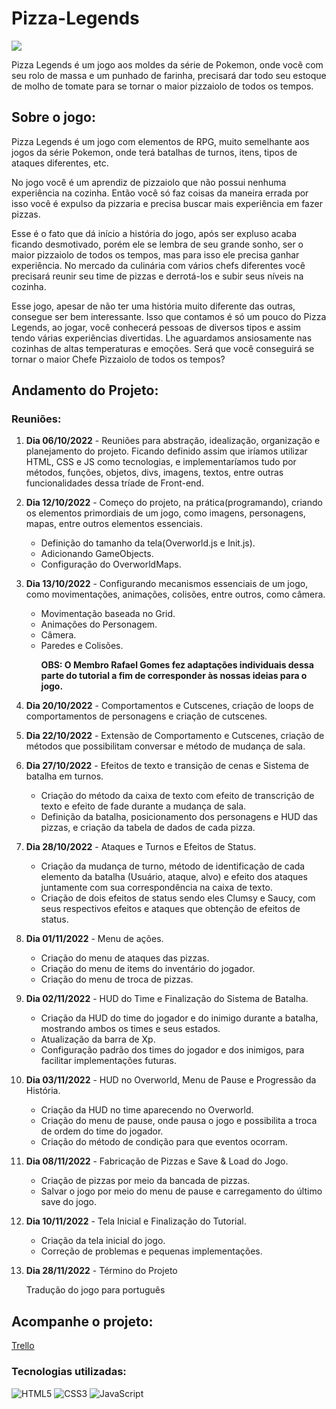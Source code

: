 <h1>Pizza-Legends</h1>

<img src="https://user-images.githubusercontent.com/112625422/194766013-62fc742c-096b-499d-901e-045cfa996b78.png">

<p>
  Pizza Legends é um jogo aos moldes da série de Pokemon, onde você com seu rolo de massa e um punhado de farinha, precisará dar todo seu estoque de molho de tomate para se tornar o maior pizzaiolo de todos os tempos.
</p>

<h2>Sobre o jogo:</h2>

Pizza Legends é um jogo com elementos de RPG, muito semelhante aos jogos da série Pokemon, onde terá batalhas de turnos, itens, tipos de ataques diferentes, etc. 

No jogo você é um aprendiz de pizzaiolo que não possui nenhuma experiência na cozinha. Então você só faz coisas da maneira errada por isso você é expulso da pizzaria e precisa buscar mais experiência em fazer pizzas.

Esse é o fato que dá início a história do jogo, após ser expluso acaba ficando desmotivado, porém ele se lembra de seu grande sonho, ser o maior pizzaiolo de todos os tempos, mas para isso ele precisa ganhar experiência. No mercado da culinária com vários chefs diferentes você precisará reunir seu time de pizzas e derrotá-los e subir seus níveis na cozinha.

Esse jogo, apesar de não ter uma história muito diferente das outras, consegue ser bem interessante. Isso que contamos é só um pouco do Pizza Legends, ao jogar, você conhecerá pessoas de diversos tipos e assim tendo várias experiências divertidas. Lhe aguardamos ansiosamente nas cozinhas de altas temperaturas e
emoções. Será que você conseguirá se tornar o maior Chefe Pizzaiolo de todos os tempos?

<h2>Andamento do Projeto:</h2>

<h3>Reuniões:</h3>

  <ol>
    <li>
      <p>
        <b>Dia 06/10/2022</b> - Reuniões para abstração, idealização, organização e planejamento do projeto. Ficando definido assim que iríamos utilizar HTML, CSS e JS como tecnologias, e implementaríamos tudo por métodos, funções, objetos, divs, imagens, textos, entre outras funcionalidades dessa tríade de Front-end.
      </p>
    </li>
    <li>
      <p>
        <b>Dia 12/10/2022</b> - Começo do projeto, na prática(programando), criando os elementos primordiais de um jogo, como imagens, personagens, mapas, entre outros elementos essenciais.
      </p>
      <ul>
        <li>Definição do tamanho da tela(Overworld.js e Init.js).</li>
        <li>Adicionando GameObjects.</li>
        <li>Configuração do OverworldMaps.</li>
      </ul>
    </li>
    <li>
      <p>
        <b>Dia 13/10/2022</b> - Configurando mecanismos essenciais de um jogo, como movimentações, animações, colisões, entre outros, como câmera.
      </p>
      <ul>
        <li>Movimentação baseada no Grid.</li>
        <li>Animações do Personagem.</li>
        <li>Câmera.</li>
        <li>Paredes e Colisões.
          <p><b>OBS: O Membro Rafael Gomes fez adaptações individuais dessa parte do tutorial a fim de corresponder às nossas ideias para o jogo.</b></p>
        </li>
      </ul> 
    </li>
    <li>
      <p>
        <b>Dia 20/10/2022</b> - Comportamentos e Cutscenes, criação de loops de comportamentos de personagens e criação de cutscenes.</p>
      </p>
    </li>
    <li>
      <p>
        <b>Dia 22/10/2022</b> - Extensão de Comportamento e Cutscenes, criação de métodos que possibilitam conversar e método de mudança de sala.
      </p>
    </li>
    <li>
      <p>
        <b>Dia 27/10/2022</b> - Efeitos de texto e transição de cenas e Sistema de batalha em turnos.
      </p>
      <ul>
        <li>Criação do método da caixa de texto com efeito de transcrição de texto e efeito de fade durante a mudança de sala.</li>
        <li>Definição da batalha, posicionamento dos personagens e HUD das pizzas, e criação da tabela de dados de cada pizza.</li>
      </ul>
    </li>
    <li>
      <p>
        <b>Dia 28/10/2022</b> - Ataques e Turnos e Efeitos de Status.
      </p>
      <ul>
        <li>Criação da mudança de turno, método de identificação de cada elemento da batalha (Usuário, ataque, alvo) e efeito dos ataques juntamente com sua correspondência na caixa de texto.</li>
        <li>Criação de dois efeitos de status sendo eles Clumsy e Saucy, com seus respectivos efeitos e ataques que obtenção de efeitos de status.</li>
      </ul>
    </li>
    <li>
      <p>
        <b>Dia 01/11/2022</b> - Menu de ações.
      </p>
      <ul>
        <li>Criação do menu de ataques das pizzas.</li>
        <li>Criação do menu de items do inventário do jogador.</li>
        <li>Criação do menu de troca de pizzas.</li>
      </ul>
    </li>
    <li>
      <p>
        <b>Dia 02/11/2022</b> - HUD do Time e Finalização do Sistema de Batalha.
      </p>
      <ul>
        <li>Criação da HUD do time do jogador e do inimigo durante a batalha, mostrando ambos os times e seus estados.</li>
        <li>Atualização da barra de Xp.</li>
        <li>Configuração padrão dos times do jogador e dos inimigos, para facilitar implementações futuras.</li>
      </ul>
    </li>
    <li>
      <p>
        <b>Dia 03/11/2022</b> - HUD no Overworld, Menu de Pause e Progressão da História.
      </p>
      <ul>
        <li>Criação da HUD no time aparecendo no Overworld.</li>
        <li>Criação do menu de pause, onde pausa o jogo e possibilita a troca de ordem do time do jogador.</li>
        <li>Criação do método de condição para que eventos ocorram.</li>
      </ul>
    </li>
    <li>
      <p>
        <b>Dia 08/11/2022</b> - Fabricação de Pizzas e Save & Load do Jogo.
      </p>
      <ul>
        <li>Criação de pizzas por meio da bancada de pizzas.</li>
        <li>Salvar o jogo por meio do menu de pause e carregamento do último save do jogo.</li>
      </ul>
    </li>
    <li>
      <p>
        <b>Dia 10/11/2022</b> - Tela Inicial e Finalização do Tutorial.
      </p>
      <ul>
        <li>Criação da tela inicial do jogo.</li>
        <li>Correção de problemas e pequenas implementações.</li>
      </ul>
    </li>
    <li>
      <p>
        <b>Dia 28/11/2022</b> - Término do Projeto
      </p>
      Tradução do jogo para português
    </li>
  </ol>

<h2>Acompanhe o projeto:</h2>
<a href="https://trello.com/b/5pph1wQT/pizza-legends-tutorial">Trello</a>

### Tecnologias utilizadas:

![HTML5](https://img.shields.io/badge/html5-%23E34F26.svg?style=for-the-badge&logo=html5&logoColor=white)
![CSS3](https://img.shields.io/badge/css3-%231572B6.svg?style=for-the-badge&logo=css3&logoColor=white)
![JavaScript](https://img.shields.io/badge/javascript-%23323330.svg?style=for-the-badge&logo=javascript&logoColor=%23F7DF1E)
